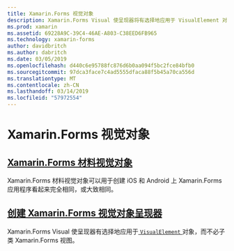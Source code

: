 ```yaml
---
title: Xamarin.Forms 视觉对象
description: Xamarin.Forms Visual 使呈现器将有选择地应用于 VisualElement 对象，而不必子类 Xamarin.Forms 视图。
ms.prod: xamarin
ms.assetid: 69228A9C-39C4-46AE-A803-C38EED6FB965
ms.technology: xamarin-forms
author: davidbritch
ms.author: dabritch
ms.date: 03/05/2019
ms.openlocfilehash: d440c6e95788fc876d6b0aa094f5bc2fce84bfb0
ms.sourcegitcommit: 97dca3face7c4ad5555dfaca88f5b45a70ca556d
ms.translationtype: MT
ms.contentlocale: zh-CN
ms.lasthandoff: 03/14/2019
ms.locfileid: "57972554"
---
```

# <a name="xamarinforms-visual"></a>Xamarin.Forms 视觉对象

## <a name="xamarinforms-material-visualmaterial-visualmd"></a>[Xamarin.Forms 材料视觉对象](material-visual.md)

Xamarin.Forms 材料视觉对象可以用于创建 iOS 和 Android 上 Xamarin.Forms 应用程序看起来完全相同，或大致相同。

## <a name="create-a-xamarinforms-visual-renderercreatemd"></a>[创建 Xamarin.Forms 视觉对象呈现器](create.md)

Xamarin.Forms Visual 使呈现器有选择地应用于[ `VisualElement` ](xref:Xamarin.Forms.VisualElement)对象，而不必子类 Xamarin.Forms 视图。
